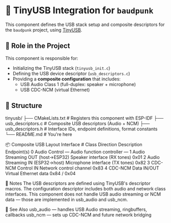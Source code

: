 # 🧩 TinyUSB Integration for `baudpunk`

This component defines the USB stack setup and composite descriptors for the `baudpunk` project, using [TinyUSB](https://github.com/hathach/tinyusb).

## 🔧 Role in the Project

This component is responsible for:

- Initializing the TinyUSB stack (`tinyusb_init.c`)
- Defining the USB device descriptor (`usb_descriptors.c`)
- Providing a **composite configuration** that includes:
  - USB Audio Class 1 (full-duplex: speaker + microphone)
  - USB CDC-NCM (virtual Ethernet)

## 📂 Structure

tinyusb/
├── CMakeLists.txt          # Registers this component with ESP-IDF
├── usb_descriptors.c       # Composite USB descriptors (Audio + NCM)
├── usb_descriptors.h       # Interface IDs, endpoint definitions, format constants
└── README.md               # You're here

📦 Composite USB Layout
Interface #	Class	Direction	Description	Endpoint(s)
0	Audio Control	—	Audio function controller	—
1	Audio Streaming	OUT (host→ESP32)	Speaker interface (RX tones)	0x01
2	Audio Streaming	IN (ESP32→host)	Microphone interface (TX tones)	0x82
3	CDC-NCM Control	IN	Network control channel	0x83
4	CDC-NCM Data	IN/OUT	Virtual Ethernet data	0x84 / 0x04

📎 Notes
The USB descriptors are defined using TinyUSB's descriptor macros.
The configuration descriptor includes both audio and network class interfaces.
This component does not handle USB audio streaming or NCM data — those are implemented in usb_audio and usb_ncm.

📄 See Also
usb_audio — handles USB Audio streaming, ringbuffers, callbacks
usb_ncm — sets up CDC-NCM and future network bridging